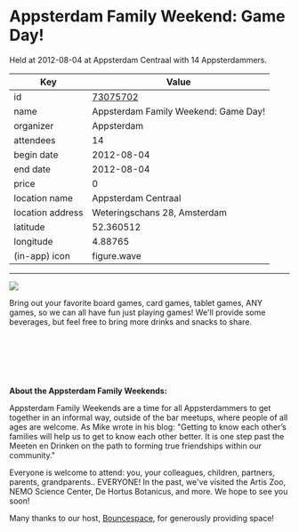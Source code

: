 # Appsterdam Family Weekend: Game Day!
Held at 2012-08-04 at Appsterdam Centraal with 14 Appsterdammers.
        
|Key|Value
|---|---|
|id|[73075702](https://www.meetup.com/appsterdam/events/73075702/)|
|name|Appsterdam Family Weekend: Game Day!|
|organizer|Appsterdam|
|attendees|14|
|begin date|2012-08-04|
|end date|2012-08-04|
|price|0|
|location name|Appsterdam Centraal|
|location address|Weteringschans 28, Amsterdam|
|latitude|52.360512|
|longitude|4.88765|
|(in-app) icon|figure.wave|

---

<img src="http://photos2.meetupstatic.com/photos/event/4/c/e/2/event_105619682.jpeg" />

Bring out your favorite board games, card games, tablet games, ANY games, so we can all have fun just playing games! We'll provide some beverages, but feel free to bring more drinks and snacks to share.

 

 

 

**About the Appsterdam Family Weekends:**

Appsterdam Family Weekends are a time for all Appsterdammers to get together in an informal way, outside of the bar meetups, where people of all ages are welcome. As Mike wrote in his blog: "Getting to know each other’s families will help us to get to know each other better. It is one step past the Meeten en Drinken on the path to forming true friendships within our community."

Everyone is welcome to attend: you, your colleagues, children, partners, parents, grandparents.. EVERYONE! In the past, we've visited the Artis Zoo, NEMO Science Center, De Hortus Botanicus, and more. We hope to see you soon!

Many thanks to our host, [Bouncespace](http://www.bouncespace.eu), for generously providing space!


